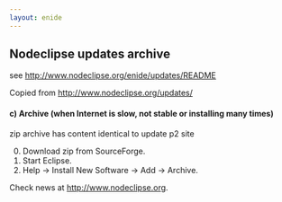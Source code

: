 ```yaml
---
layout: enide
---
```



## Nodeclipse updates archive

see <http://www.nodeclipse.org/enide/updates/README>

Copied from <http://www.nodeclipse.org/updates/>

#### c) Archive (when Internet is slow, not stable or installing many times)

zip archive has content identical to update p2 site

0.  Download zip from SourceForge.
1.  Start Eclipse.
2.  Help -> Install New Software -> Add -> Archive. 

Check news at <http://www.nodeclipse.org>.
